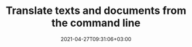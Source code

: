---
############################# Static ############################
layout: "product"
date: 2021-04-27T09:31:06+03:00
draft: false

product: "Translation"
product_tag: "translation"
platform: "cURL"
platform_tag: "curl"

############################# Head ############################
head_title: "Translate texts and documents from the command line"
head_description: "Interact with translation REST API directly from the command line or Bash scripts without installing any software. Translate texts and documents to and from English, French, Chinese, Spanish, German, Italian, Russian, Arabic, Polish and other languages."

############################# Header ############################
title: "Translate texts and documents from the command line"
description: "Interact with translation REST API directly from the command line or Bash scripts without installing any software. Translate texts and documents to and from English, French, Chinese, Spanish, German, Italian, Russian, Arabic, Polish and other languages."
button:
    enable: true

############################# SubMenu ############################
submenu:
    enable: true
    
    left:
        img_alt: "GroupDocs.Translation Cloud"
        image: "/sdk/272x272/groupdocs_translation-for-curl.webp"
        product: "GroupDocs.Translation"
        platform: "cURL"

    middle:
        button:
            # button loop
            - link: "#overview"
              text: "Overview"

            # button loop
            - link: "#features"
              text: "Features"


            # button loop
            - link: "https://docs.groupdocs.cloud/translation/release-notes/"
              text: "Release Notes"

            # button loop
            - link: "https://purchase.groupdocs.cloud/pricing"
              text: "Pricing"

    right:
        link_download: "https://github.com/groupdocs-translation-cloud/"
        link_learn: "https://docs.groupdocs.cloud/translation/"
        link_buy: "https://purchase.groupdocs.cloud/buy"

############################# Overview ############################
overview:
    enable: true
    content: |
      GroupDocs.Translation offers real-time machine translation for texts, documents, images and resources. Powerful machine learning algorithms and sophisticated neural networks provide a quality close to that of a professional human translator, but much faster and more cost-effective. Running on a high-performance cloud server hosted by GroupDocs, it can translate PDF, Microsoft Office and OpenOffice documents, Markdown files, images and .NET resources into 46 European, Middle East and Asian languages (across 128 language pairs). The API not only translates text, but also accurately preserves metadata, structure, styles, and layout of documents.

      The service provides a versatile and easy-to-use REST API, which can be accessed without installing any software. Just use cURL commands and combine them into scripts for complex tasks. You can also use third party REST API tools like Postman. This allows you to use GroupDocs.Translation on any platform with an internet connection, even those not yet covered by the SDK.
    tabs:
      enable: true
      
      ## TAB ONE ##
      tab_one:
        description: |
          Main capabilities of GroupDocs.Translation Cloud
      
        left:
          enable: true
          icon: "fas fa-crop"
          title: "Supported content"
          content: |
            * Plain text
            * Microsoft Word
            * Microsoft Excel
            * Microsoft PowerPoint
            * OpenOffice
            * PDF
            * HTML
            * Markdown
            * Hugo content
            * Images
            * .NET resources
            * Subtitles (.srt format)
        right:
          enable: true
          icon: "fas fa-file-alt"
          title: "Supported languages"
          content: |
            * Afrikaans
            * Arabic
            * Armenian
            * Azerbaijani
            * Bengali
            * Bulgarian
            * Catala
            * Chinese
            * Croatian
            * Czech
            * Danish
            * Dutch
            * English
            * Estonian
            * Farsi
            * Finnish
            * French
            * Georgian
            * German
            * Greek
            * Hebrew
            * Hindi
            * Hungarian
            * Indonesian
            * Irish
            * Italian
            * Japanese
            * Korean
            * Latvian
            * Lithuanian
            * Malay
            * Norwegian
            * Polish
            * Portuguese
            * Romanian
            * Russian
            * Serbian
            * Slovak
            * Spanish
            * Swedish
            * Tagalog
            * Thai
            * Turkish
            * Ukrainian
            * Urdu
            * Vietnamese
      
      ## TAB TWO ##
      tab_two:
        description: |
          GroupDocs.Translation Cloud supports all popular document formats

        left:
          enable: true
          table:
            # table loop
            - title: "Office documents"
              content: |
                * **Microsoft Word**: DOC, DOCX, DOCM
                * **Microsoft Excel**:  XLS, XLSX, XLSM
                * **Microsoft PowerPoint**: PPT, PPTX, PPTM
                * **OpenOffice**: ODT, ODS, ODP
                
        right:
          enable: true
          table:
            # table loop
            - title: "Other formats"
              content: |
                * **PDF**
                * **Markdown**
                * **CSV** & **TSV**
                * **RTF**
                * **TXT**
        


      ## TAB THREE ##
      tab_three:
        description: |
          GroupDocs.Translation Cloud for cURL works on any device or platform with Internet connection
      
        left:
          enable: true
          table:
            # table loop
            - icon: "fab fa-windows"
              title: "Operating Systems"
              content: |
                * Microsoft Windows Desktop
                * Microsoft Windows Server
                * Linux
                * MacOS

            # table loop
            - icon: "fas fa-code"
              title: "Supported Frameworks"
              content: |
                * Java 7 (1.7) and above

        right:
          enable: true
          table:
            # table loop
            - icon: "fas fa-cogs"
              title: "Development Environments"
              content: |
                * NetBeans
                * IntelliJ IDEA
                * Eclipse
            # table loop
            - icon: "fas fa-tools"
              title: "Build Automation Tool"
              content: |
                * Maven

############################# Features ############################
features:
    enable: true
    title: "Advanced features of document translation REST API"

    feature:
      # feature loop
      - icon: "fas fa-language"
        content: "Translates to and from 46 European, Middle East and Asian languages"

      # feature loop
      - icon: "fas fa-table"
        content: "Translates tables in Word documents and PowerPoint presentations"

      # feature loop
      - icon: "fas fa-file-alt"
        content: "Translates headers and footers in documents"
      
      # feature loop
      - icon: "fas fa-copy"
        content: "Translates footnotes and endnotes in Word documents"

      # feature loop
      - icon: "fas fa-file-image"
        content: "Translates image captions in Word documents"

      # feature loop
      - icon: "fas fa-file-powerpoint"
        content: "Translates text frames, charts and slides in PowerPoint presentations"

      # feature loop
      - icon: "fas fa-file-excel"
        content: "Translates texts inside spreadsheet cells"

      # feature loop
      - icon: "fas fa-chart-bar"
        content: "Translates charts and pivot tables in Excel workbooks"

      # feature loop
      - icon: "fas fa-code"
        content: "Translates Markdown files preserving all common Markdown formatting"

      # feature loop
      - icon: "fas fa-link"
        content: "Translates files from URLs and public repositories"

      # feature loop
      - icon: "fas fa-random"
        content: "Converts results into different formats without additional software"

      # feature loop
      - icon: "fas fa-list"
        content: "API explorer based on Swagger collection"
    
    more_feature:
      # more_feature_loop
      - title: "Any language, platform and storage service provider"
        content: "GroupDocs.Translation is a REST API that can easily be integrated into any application written in any programming language capable of handling HTTP requests and responses. It natively supports all popular cloud storage services such as Google Cloud, Drive, DropBox and Amazon S3 to interact without any dependencies."

      # more_feature_loop
      - title: "Quick start with Translation REST API"
        content: "GroupDocs.Translation Cloud API comes with detailed developer references and live code examples for all major programming languages to start working with API features in no time. Simply create a free account at GroupDocs Cloud, get APP SID & Key information to communicate with GroupDocs Cloud API and you are ready to make an API request on any platform using cURL commands."

      # more_feature_loop
      - title: "Translate text - cURL"
        content: |
          
          
          ```shell
            //Get your App SID, App Key and Storage Name at https://dashboard.groupdocs.cloud (free registration is required).
            // Getting token
            curl --location --reqest POST 'https://id.groupdocs.cloud/connect/token' \
                --header 'Content-Type: application/x-www-form-urlencoded' \
                --data-urlencode 'grant_type=client_credentials' \
                --data-urlencode 'client_id=CLIENT-ID-VALUE' \
                --data-urlencode 'client_secret=CLIENT-SECRET-VALUE'
            //response
            {
                "access_token": "eyJhbGciOiJSUzI1NiIsInR5cCI6IkpXVCJ9...BUNNec2iRtStPW2Ywek4iJmYwMbWONQ",
                "expires_in": 3600,
                "token_type": "Bearer"
            }
            // Sending text for translation
            curl --location --request POST 'https://api.groupdocs.cloud/v2.0/translation/text' \
                --header 'Content-Type: application/json' \
                --header 'Authorization: Bearer eyJhbGciOiJSUzI1NiIsInR5cCI6IkpXVCJ9...UV1hLfgNCSQ4VKGCOA' \
                --data '{
                    "sourceLanguage": "en",
                    "targetLanguages": [
                        "de"
                    ],
                    "texts": [
                        "Hello, world! I can read this text in my language."
                    ]
                }'
            //response
            {
                "status": 202,
                "message": "Starting translation",
                "id": "a4fc6c6e-81b0-43c8-b62b-b8bb99520ce9"
            }
            //getting translation
            curl --request GET --location 'https://api.groupdocs.cloud/v2.0/translation/text/a4fc6c6e-81b0-43c8-b62b-b8bb99520ce9' \
                --header 'Authorization: Bearer eyJhbGciOiJSUzI1NiIsInR5cCI6IkpXVCJ9...UV1hLfgNCSQ4VKGCOA'	
            //response
            {
                "status": 200,
                "message": "Text translated successfully",
                "translations": {
                    "de": [
                        "Hallo, Welt! Ich kann diesen Text in meiner Sprache lesen."
                    ]
                }
            }	
          ```
      

############################# Support ############################
support:
    enable: true

############################# Solutions ############################
solutions:
    enable: true
    title: "GroupDocs.Translation Cloud offers SDKs for popular programming languages and platforms:"

    solution:
        # solution loop
        - img_alt: "GroupDocs.Translation Cloud SDK for .NET"
          image: "/sdk/272x272/groupdocs_translation-for-net.webp"
          product: "GroupDocs.Translation"
          platform: ".NET"
          link: "/translation/net/"

        # solution loop
        - img_alt: "GroupDocs.Translation Cloud SDK for Java"
          image: "/sdk/272x272/groupdocs_translation-for-java.webp"
          product: "GroupDocs.Translation"
          platform: "Java"
          link: "/translation/java/"

        # solution loop
        - img_alt: "GroupDocs.Translation Cloud SDK for Python"
          image: "/sdk/272x272/groupdocs_translation-for-python.webp"
          product: "GroupDocs.Translation"
          platform: "Python"
          link: "/translation/python/"        

        # solution loop
        - img_alt: "GroupDocs.Translation Cloud SDK for Android"
          image: "/sdk/272x272/groupdocs_translation-for-android.webp"
          product: "GroupDocs.Translation"
          platform: "Android"
          link: "/translation/android/"
          

############################# Back to top ###############################
back_to_top:
  enable: true
---